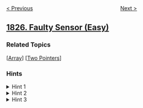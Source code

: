 <!--|This file generated by command(leetcode description); DO NOT EDIT.    |-->
<!--+----------------------------------------------------------------------+-->
<!--|@author    awesee <openset.wang@gmail.com>                           |-->
<!--|@link      https://github.com/awesee                                 |-->
<!--|@home      https://github.com/awesee/leetcode                        |-->
<!--+----------------------------------------------------------------------+-->

[< Previous](../finding-mk-average "Finding MK Average")
　　　　　　　　　　　　　　　　
[Next >](../minimum-operations-to-make-the-array-increasing "Minimum Operations to Make the Array Increasing")

## [1826. Faulty Sensor (Easy)](https://leetcode.com/problems/faulty-sensor "有缺陷的传感器")



### Related Topics
  [[Array](../../tag/array/README.md)]
  [[Two Pointers](../../tag/two-pointers/README.md)]

### Hints
<details>
<summary>Hint 1</summary>
Check for a common prefix of the two arrays.
</details>

<details>
<summary>Hint 2</summary>
After this common prefix, there should be one array similar to the other but shifted by one.
</details>

<details>
<summary>Hint 3</summary>
If both arrays can be shifted, return -1.
</details>
